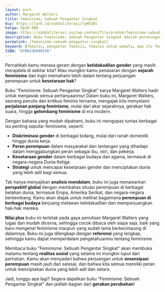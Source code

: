 ```yaml
---
layout: post
author: Margaret Walters
title: Feminisme; Sebuah Pengantar Singkat
buy: https://lynk.id/sabdaliterasi/lqNV3Ql
harga: Rp30.000
image: https://sabdaliterasi.xyz/wp-conten/file/produk/feminisme-sebuah-pengantar-singkat.svg
description: Buku Feminisme; Sebuah Pengantar Singkat adalah perenungan historis yang membedah akar-akar feminisme, hak suara, pembebasan di tahun 1960-an.
permalink: /feminisme-sebuah-pengantar-singkat/
keyword: [feminis, pengantar feminis, feminis untuk pemula, apa itu feminis, ebook feminis, ideologi feminis, perempuan]
ISBN: "9786236699256"
---
```


<p>Pernahkah kamu merasa geram dengan <strong>ketidakadilan gender</strong> yang masih merajalela di sekitar kita? Atau mungkin kamu penasaran dengan <strong>sejarah feminisme</strong> dan ingin memahami lebih dalam tentang perjuangan perempuan untuk <strong>kesetaraan hak</strong>?</p><p>Buku "Feminisme: Sebuah Pengantar Singkat" karya Margaret Walters hadir untuk menjawab semua pertanyaanmu! Dalam buku ini, Margaret Walters, seorang penulis dan kritikus feminis ternama, mengajak kita menyelami <strong>perjalanan panjang feminisme</strong>, mulai dari akar sejarahnya, gerakan hak suara, hingga <strong>gelombang feminisme</strong> di era modern.</p><p>Dengan bahasa yang mudah dipahami, buku ini mengupas tuntas berbagai isu penting seputar feminisme, seperti:</p><ul><li><strong>Diskriminasi gender</strong> di berbagai bidang, mulai dari ranah domestik hingga dunia kerja.</li><li><strong>Peran perempuan</strong> dalam masyarakat dan tantangan yang dihadapi dalam menggabungkan peran sebagai ibu, istri, dan pekerja.</li><li><strong>Kesetaraan gender</strong> dalam berbagai budaya dan agama, termasuk di negara-negara Dunia Ketiga.</li><li><strong>Strategi</strong> untuk mencapai kesetaraan gender dan menciptakan dunia yang lebih adil bagi semua.</li></ul><p>Tak hanya menyajikan <strong>analisis mendalam</strong>, buku ini juga menawarkan <strong>perspektif global</strong> dengan membahas situasi perempuan di berbagai belahan dunia, termasuk Eropa, Amerika Serikat, dan negara-negara berkembang. Kamu akan diajak untuk melihat bagaimana <strong>perempuan di berbagai budaya</strong> berjuang melawan ketidakadilan dan memperjuangkan hak-hak mereka.</p><p><strong>Nilai plus</strong> buku ini terletak pada gaya penulisan Margaret Walters yang lugas dan mudah dicerna, sehingga cocok dibaca oleh siapa saja, baik yang baru mengenal feminisme maupun yang sudah lama berkecimpung di dalamnya. Buku ini juga dilengkapi dengan <strong>referensi</strong> yang lengkap, sehingga kamu dapat memperdalam pengetahuanmu tentang feminisme.</p><p>Membaca buku "Feminisme: Sebuah Pengantar Singkat" akan membuka matamu tentang <strong>realitas sosial</strong> yang selama ini mungkin luput dari perhatian. Kamu akan menyadari bahwa perjuangan untuk <strong>emansipasi perempuan</strong> masih jauh dari selesai, dan bahwa kita semua memiliki peran untuk menciptakan dunia yang lebih adil dan setara.</p><p>Jadi, tunggu apa lagi? Segera dapatkan buku "Feminisme: Sebuah Pengantar Singkat" dan jadilah bagian dari <strong>gerakan perubahan</strong>!</p>
